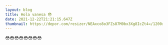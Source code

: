 ```yaml
---
layout: blog
title: Hola vanesa 😳
date: 2021-12-22T21:21:15.647Z
thumbnail: https://depor.com/resizer/NEAxco8o3FZs87M0bx3Xg8IcZt4=/1200x1200/smart/filters:format(jpeg):quality(75)/cloudfront-us-east-1.images.arcpublishing.com/elcomercio/C5LGRFFA25D4VPGD67AMJTXUSE.jpg
---
```

😳😳😳😳😳😳😳😳